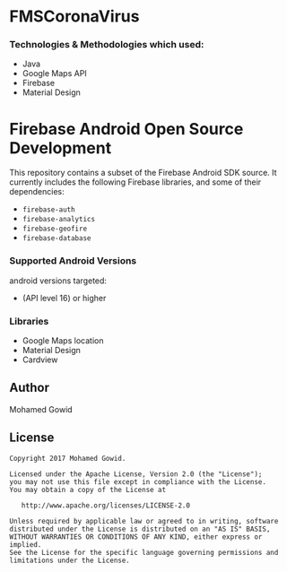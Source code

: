 # FMSCoronaVirus


### Technologies & Methodologies which used:

- Java
- Google Maps API
- Firebase
- Material Design


# Firebase Android Open Source Development

This repository contains a subset of the Firebase Android SDK source. It
currently includes the following Firebase libraries, and some of their
dependencies:

  * `firebase-auth`
  * `firebase-analytics`
  * `firebase-geofire`
  * `firebase-database`
  


### Supported Android Versions

android versions targeted:

- (API level 16) or higher


### Libraries

- Google Maps location
- Material Design
- Cardview


## Author
Mohamed Gowid

License
--------


    Copyright 2017 Mohamed Gowid.

    Licensed under the Apache License, Version 2.0 (the "License");
    you may not use this file except in compliance with the License.
    You may obtain a copy of the License at

       http://www.apache.org/licenses/LICENSE-2.0

    Unless required by applicable law or agreed to in writing, software
    distributed under the License is distributed on an "AS IS" BASIS,
    WITHOUT WARRANTIES OR CONDITIONS OF ANY KIND, either express or implied.
    See the License for the specific language governing permissions and
    limitations under the License.
